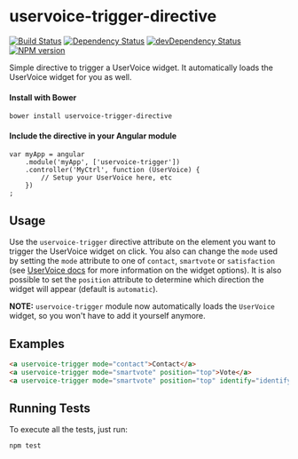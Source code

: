uservoice-trigger-directive
===========================
[![Build Status](https://travis-ci.org/chesleybrown/uservoice-trigger-directive.svg?branch=master)](https://travis-ci.org/chesleybrown/uservoice-trigger-directive)
[![Dependency Status](https://david-dm.org/chesleybrown/uservoice-trigger-directive.svg)](https://david-dm.org/chesleybrown/uservoice-trigger-directive)
[![devDependency Status](https://david-dm.org/chesleybrown/uservoice-trigger-directive/dev-status.svg)](https://david-dm.org/chesleybrown/uservoice-trigger-directive#info=devDependencies)
[![NPM version](https://badge.fury.io/js/uservoice-trigger-directive.svg)](http://badge.fury.io/js/uservoice-trigger-directive)

Simple directive to trigger a UserVoice widget. It automatically loads the UserVoice widget for you as well.

#### Install with Bower

```
bower install uservoice-trigger-directive
```

#### Include the directive in your Angular module

```
var myApp = angular
    .module('myApp', ['uservoice-trigger'])
    .controller('MyCtrl', function (UserVoice) {
        // Setup your UserVoice here, etc
    })
;
```

## Usage

Use the `uservoice-trigger` directive attribute on the element you want to trigger the UserVoice widget on click. You also can change the `mode` used by setting the `mode` attribute to one of `contact`, `smartvote` or `satisfaction` (see [UserVoice docs](https://developer.uservoice.com/docs/widgets/overview/) for more information on the widget options). It is also possible to set the `position` attribute to determine which direction the widget will appear (default is `automatic`).

**NOTE:** `uservoice-trigger` module now automatically loads the `UserVoice` widget, so you won't have to add it yourself anymore.

## Examples

```html
<a uservoice-trigger mode="contact">Contact</a>
<a uservoice-trigger mode="smartvote" position="top">Vote</a>
<a uservoice-trigger mode="smartvote" position="top" identify="identify">Vote</a>
```


## Running Tests

To execute all the tests, just run:

```
npm test
```
